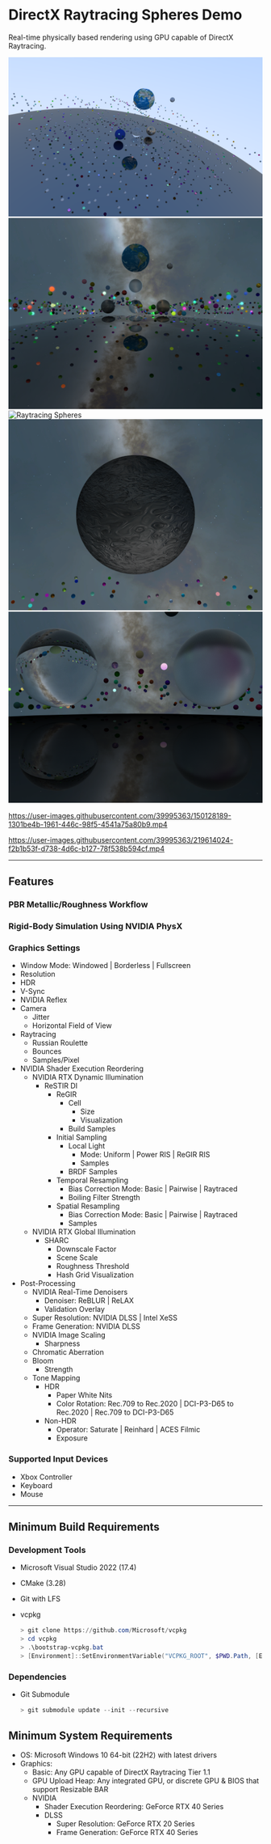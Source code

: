 # DirectX Raytracing Spheres Demo

Real-time physically based rendering using GPU capable of DirectX Raytracing.

![Raytracing Spheres](Screenshots/Raytracing-Spheres-01.png)
![Raytracing Spheres](Screenshots/Raytracing-Spheres-02.png)
![Raytracing Spheres](Screenshots/Raytracing-Spheres-03.png)
![Raytracing Spheres](Screenshots/Raytracing-Spheres-04.png)
![Raytracing Spheres](Screenshots/Raytracing-Spheres-05.png)

https://user-images.githubusercontent.com/39995363/150128189-1301be4b-1961-446c-98f5-4541a75a80b9.mp4

https://user-images.githubusercontent.com/39995363/219614024-f2b1b53f-d738-4d6c-b127-78f538b594cf.mp4

---

## Features
### PBR Metallic/Roughness Workflow

### Rigid-Body Simulation Using NVIDIA PhysX

### Graphics Settings
- Window Mode: Windowed | Borderless | Fullscreen
- Resolution
- HDR
- V-Sync
- NVIDIA Reflex
- Camera
	- Jitter
	- Horizontal Field of View
- Raytracing
	- Russian Roulette
	- Bounces
	- Samples/Pixel
- NVIDIA Shader Execution Reordering
	- NVIDIA RTX Dynamic Illumination
		- ReSTIR DI
			- ReGIR
				- Cell
					- Size
					- Visualization
				- Build Samples
			- Initial Sampling
				- Local Light
					- Mode: Uniform | Power RIS | ReGIR RIS
					- Samples
				- BRDF Samples
			- Temporal Resampling
				- Bias Correction Mode: Basic | Pairwise | Raytraced
				- Boiling Filter Strength
			- Spatial Resampling
				- Bias Correction Mode: Basic | Pairwise | Raytraced
				- Samples
	- NVIDIA RTX Global Illumination
		- SHARC
			- Downscale Factor
			- Scene Scale
			- Roughness Threshold
			- Hash Grid Visualization
- Post-Processing
	- NVIDIA Real-Time Denoisers
		- Denoiser: ReBLUR | ReLAX
		- Validation Overlay
	- Super Resolution: NVIDIA DLSS | Intel XeSS
	- Frame Generation: NVIDIA DLSS
	- NVIDIA Image Scaling
		- Sharpness
	- Chromatic Aberration
	- Bloom
		- Strength
	- Tone Mapping
		- HDR
			- Paper White Nits
			- Color Rotation: Rec.709 to Rec.2020 | DCI-P3-D65 to Rec.2020 | Rec.709 to DCI-P3-D65
		- Non-HDR
			- Operator: Saturate | Reinhard | ACES Filmic
			- Exposure

### Supported Input Devices
- Xbox Controller
- Keyboard
- Mouse

---

## Minimum Build Requirements
### Development Tools
- Microsoft Visual Studio 2022 (17.4)

- CMake (3.28)

- Git with LFS

- vcpkg
	```powershell
	> git clone https://github.com/Microsoft/vcpkg
	> cd vcpkg
	> .\bootstrap-vcpkg.bat
	> [Environment]::SetEnvironmentVariable("VCPKG_ROOT", $PWD.Path, [EnvironmentVariableTarget]::User)
	```

### Dependencies
- Git Submodule
	```powershell
	> git submodule update --init --recursive
	```

## Minimum System Requirements
- OS: Microsoft Windows 10 64-bit (22H2) with latest drivers
- Graphics:
	- Basic: Any GPU capable of DirectX Raytracing Tier 1.1
	- GPU Upload Heap: Any integrated GPU, or discrete GPU & BIOS that support Resizable BAR
	- NVIDIA
		- Shader Execution Reordering: GeForce RTX 40 Series
		- DLSS
			- Super Resolution: GeForce RTX 20 Series
			- Frame Generation: GeForce RTX 40 Series
